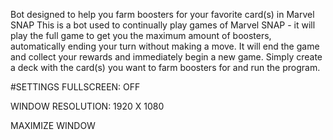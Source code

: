 Bot designed to help you farm boosters for your favorite card(s) in Marvel SNAP
This is a bot used to continually play games of Marvel SNAP - it will play the full game to get you the maximum amount of boosters, automatically ending your turn without making a move. It will end the game and collect your rewards and immediately begin a new game.  Simply create a deck with the card(s) you want to farm boosters for and run the program.


#SETTINGS
FULLSCREEN: OFF

WINDOW RESOLUTION: 1920 X 1080

MAXIMIZE WINDOW
